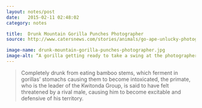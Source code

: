 ```yaml
---
layout: notes/post
date:   2015-02-11 02:48:02
category: notes

title:  Drunk Mountain Gorilla Punches Photographer
source: http://www.catersnews.com/stories/animals/go-ape-unlucky-photographer-gets-punched-by-lairy-gorilla-drunk-from-eating-bamboo-shoots

image-name: drunk-mountain-gorilla-punches-photographer.jpg
image-alt: “A gorilla getting ready to take a swing at the photographer”
---
```


> Completely drunk from eating bamboo stems, which ferment in gorillas’ stomachs causing them to become intoxicated, the primate, who is the leader of the Kwitonda Group, is said to have felt threatened by a rival male, causing him to become excitable and defensive of his territory.